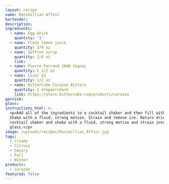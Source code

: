 ```yaml
---
layout: recipe
name: Maximillian Affair
bartender:
description:
ingredients:
  - name: Egg white
    quantity: '1'
  - name: Fresh lemon juice
    quantity: 3/4 oz
  - name: Saffron syrup
    quantity: 3/4 oz
    link:
  - name: Pierre Ferrand 1840 Cognac
    quantity: 1 1/2 oz
  - name: Licor 43
    quantity: 1/2 oz
  - name: Bittercube Corazon Bitters
    quantity: 2 dropper/dash
    link: https://store.bittercube.com/products/corazon
garnish:
glass:
instructions_html: >-
  <p>Add all of the ingredients to a cocktail shaker and then fill with ice.
  Shake with a fluid, strong motion. Strain and remove ice. Return drink to
  cocktail shaker and shake with a fluid, strong motion and strain into cocktail
  glass.</p>
image: /uploads/recipes/Maximillian_Affair.jpg
tags:
  - Creamy
  - Citrusy
  - Savory
  - Fall
  - Winter
products:
  - corazon
featured: false
---
```



